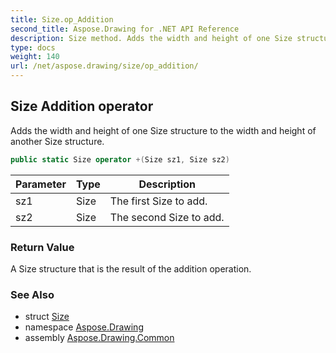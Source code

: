 ```yaml
---
title: Size.op_Addition
second_title: Aspose.Drawing for .NET API Reference
description: Size method. Adds the width and height of one Size structure to the width and height of another Size structure
type: docs
weight: 140
url: /net/aspose.drawing/size/op_addition/
---
```

## Size Addition operator

Adds the width and height of one Size structure to the width and height of another Size structure.

```csharp
public static Size operator +(Size sz1, Size sz2)
```

| Parameter | Type | Description |
| --- | --- | --- |
| sz1 | Size | The first Size to add. |
| sz2 | Size | The second Size to add. |

### Return Value

A Size structure that is the result of the addition operation.

### See Also

* struct [Size](../)
* namespace [Aspose.Drawing](../../size/)
* assembly [Aspose.Drawing.Common](../../../)


